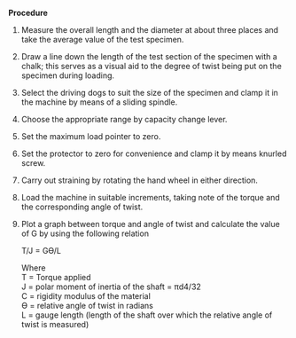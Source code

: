 **Procedure**

1. Measure the overall length and the diameter at about three places and take the average value of the test specimen.
2. Draw a line down the length of the test section of the specimen with a chalk; this serves as a visual aid to the degree of twist being put on the specimen during loading.
3. Select the driving dogs to suit the size of the specimen and clamp it in the machine by means of a sliding spindle.
4. Choose the appropriate range by capacity change lever.
5. Set the maximum load pointer to zero.
6. Set the protector to zero for convenience and clamp it by means knurled screw.
7. Carry out straining by rotating the hand wheel in either direction.
8. Load the machine in suitable increments, taking note of the torque and the corresponding angle of twist.
9. Plot a graph between torque and angle of twist and calculate the value of G by using the following relation

   T/J = Gϴ/L <br>

   Where <br>
   T = Torque applied <br>
   J = polar moment of inertia of the shaft = πd4/32 <br>
   C = rigidity modulus of the material <br>
   ϴ = relative angle of twist in radians <br>
   L = gauge length (length of the shaft over which the relative angle of twist is measured) <br>





